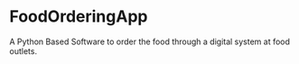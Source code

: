 # FoodOrderingApp
A Python Based Software to order the food through a digital system at food outlets.
